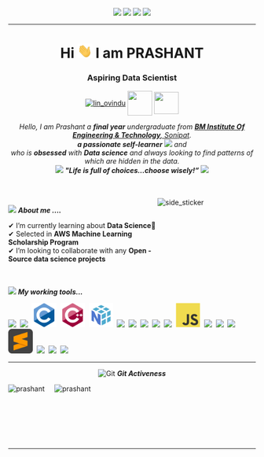 

 <p align="center">
<img src="https://img.shields.io/badge/Age-20-blue" />
  <img src="https://img.shields.io/badge/Focus-Machine%20Learning-brightgreen" />
  <img src="https://img.shields.io/badge/Lives-INDIA%20-success" />
  <img src="https://img.shields.io/badge/Languages-English%20%26%20Hindi-brightgreen" />
</p>


<hr>
<h1 align="center">Hi <img src="https://raw.githubusercontent.com/ABSphreak/ABSphreak/master/gifs/Hi.gif" width="30px"> I am PRASHANT </h1>
<h3 align="center" color="blue">Aspiring Data Scientist </h3>
<p align="center">
 <a href="https://www.linkedin.com/in/prashant-959941166/" target="blank"><img align="center" src="https://www.vectorlogo.zone/logos/linkedin/linkedin-icon.svg" alt="lin_ovindu" height="50" width="50" /></a>  
 <a href = "https://github.com/prashant3110/"><img align="center" src="https://www.vectorlogo.zone/logos/github/github-tile.svg" height="50" width="50" /></a>
 <a href = "mailto: prashantchauhan3110@gmail.com"><img align="center" src="https://seeklogo.com/images/G/gmail-new-2020-logo-32DBE11BB4-seeklogo.com.png" height="45" width="50" /></a>
</p>
</p>



<p align="center">
  <em>
    Hello, I am Prashant a <b>final year</b> undergraduate from <a href="https://bmiet.net/"> <b>BM Institute Of Engineering & Technology</b>, Sonipat</a>. <br>
    <b>a passionate self-learner</b> <img src="https://github.com/TheDudeThatCode/TheDudeThatCode/blob/master/Assets/Developer.gif" width="30px"> and <Br>who is <b>obsessed</b>
    with <b>Data science</b> and always looking to find patterns of which are hidden in the data.
  </em> 
  <br>
  <img src="https://media.giphy.com/media/gH3LO09IOiZIqePwv9/giphy.gif" width="50" /> <b><i align="center">"Life is full of choices…choose wisely!”</i></b> <img src="https://media.giphy.com/media/qjqUcgIyRjsl2/giphy.gif" width="50" />
</p>
<br><br>
<img align="right" width=200px height=200px alt="side_sticker" src="https://media.giphy.com/media/TEnXkcsHrP4YedChhA/giphy.gif" />

<img src="https://media.giphy.com/media/iY8CRBdQXODJSCERIr/giphy.gif" width="30px">&nbsp;***About me ....***

✔ I’m currently learning about **Data Science**🥰<br>
✔ Selected in **AWS Machine Learning Scholarship Program**<br>
✔ I’m looking to collaborate with any **Open - Source data science projects**<br><br><br>

 

<img src="https://media.giphy.com/media/iY8CRBdQXODJSCERIr/giphy.gif" width="30px">&nbsp;***My working tools...***
<p align="left">
  
   <img height="50" src="https://www.vectorlogo.zone/logos/python/python-ar21.svg">&nbsp;
   <img height="50" src="https://www.vectorlogo.zone/logos/java/java-ar21.svg">&nbsp;
   <img height="50" src="https://github.com/Kushal997-das/Kushal997-das/blob/80f47f81e4d4ef64f675e20e2cfc00d53f0fdedd/Profile%20generator/c-original.svg">&nbsp;
   <img height="50" src="https://github.com/Kushal997-das/Kushal997-das/raw/master/Profile%20generator/cplusplus-original.svg">&nbsp;
   <img height="50" src="https://raw.githubusercontent.com/valohai/ml-logos/master/numpy.svg">&nbsp;
   <img height="50" src="https://upload.wikimedia.org/wikipedia/en/5/56/Matplotlib_logo.svg">&nbsp;
   <img height="50" src="https://upload.wikimedia.org/wikipedia/commons/thumb/e/ed/Pandas_logo.svg/768px-Pandas_logo.svg.png">&nbsp;
   <img height="50" src="https://seeklogo.com/images/S/scikit-learn-logo-8766D07E2E-seeklogo.com.png">&nbsp;
   <img height="50" src="https://raw.githubusercontent.com/leungwensen/svg-icon/master/dist/svg/logos/html-5.svg">&nbsp;
   <img height="50" src="https://www.vectorlogo.zone/logos/netlifyapp_watercss/netlifyapp_watercss-ar21.svg">&nbsp;
   <img height="50" src="https://github.com/Kushal997-das/Kushal997-das/raw/master/Profile%20generator/javascript-original.svg">&nbsp;
   <img height="50" src="https://upload.wikimedia.org/wikipedia/de/0/0e/Django-logo.svg">&nbsp;
   <img height="50" src="https://www.vectorlogo.zone/logos/jupyter/jupyter-ar21.svg">&nbsp;
   <img height="50" src="https://raw.githubusercontent.com/leungwensen/svg-icon/master/dist/svg/logos/pycharm.svg">&nbsp;
   <img height="50" src="https://raw.githubusercontent.com/edent/SuperTinyIcons/master/images/svg/sublimetext.svg">&nbsp;
   <img height="50" src="https://raw.githubusercontent.com/gilbarbara/logos/master/logos/visual-studio-code.svg">&nbsp;
   <img height="50" src="https://www.vectorlogo.zone/logos/mysql/mysql-ar21.svg">&nbsp;
   <img height="50" src="https://www.vectorlogo.zone/logos/nginx/nginx-ar21.svg">&nbsp;
  
  
  
  <hr>
  <p align="center">
 <img src="https://media.giphy.com/media/W5eoZHPpUx9sapR0eu/giphy.gif" width="50px" alt="Git"/>&nbsp;<i><b>Git Activeness</b></i></p>
 
<p><img align="left" src="https://github-readme-stats.vercel.app/api/top-langs?username=prashant3110&show_icons=true&locale=en&layout=compact&theme=chartreuse-dark" alt="prashant" /></p>
<p>&nbsp;<img align="right" src="https://github-readme-stats.vercel.app/api?username=prashant3110&show_icons=true&locale=en&theme=blue-green" alt="prashant" width="410" /></p>
<br><br><br><br><br>
<hr>










